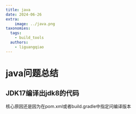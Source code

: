 ```yaml
---
title: java
date: 2024-06-26
extra:
    image: ../java.png
taxonomies:
  tags:
    - build_tools
  authors:
    - liguangqiao
---
```


# java问题总结

## JDK17编译出jdk8的代码

核心原因还是因为在pom.xml或者build.gradle中指定问编译版本



